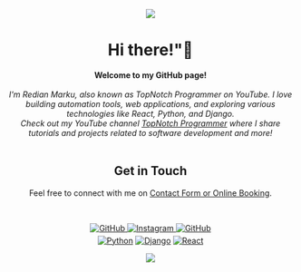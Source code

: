 <p align="center">
  <img src="https://topnotch-programmer.com/wp-content/uploads/2024/12/Long-Name_LpOGO-2.png" />
</p>

<h1 align="center">Hi there!"👋</h1>

<p align="center">
    <b>Welcome to my GitHub page!</b><br><br>
    <i>
        I'm Redian Marku, also known as TopNotch Programmer on YouTube. I love building automation tools, web applications, and exploring various technologies like React, Python, and Django.<br>
        Check out my YouTube channel <a href="https://www.youtube.com/@topnotchprogrammer">TopNotch Programmer</a> where I share tutorials and projects related to software development and more!
    </i><br><br>
    <h2 align="center">Get in Touch</h2>
    <p align="center">Feel free to connect with me on <a href="https://topnotch-programmer.com/contact/">Contact Form or Online Booking</a>.</p><br />
</p>


<div align="center">
<a href="https://github.com/redianmarku" target="_blank">
<img src="https://img.shields.io/badge/github-%2324292e.svg?&style=for-the-badge&logo=github&logoColor=white" alt="GitHub" style="margin-bottom: 5px;" />
</a>

<a href="https://instagram.com/redian_" target="_blank">
<img src="https://img.shields.io/badge/instagram-%2324292e.svg?&style=for-the-badge&logo=instagram&logoColor=white" alt="Instagram" style="margin-bottom: 5px;" />
</a>

<a href="https://www.linkedin.com/in/rediandev/" target="_blank">
<img src="https://img.shields.io/badge/linkedin-%2324292e.svg?&style=for-the-badge&logo=linkedin&logoColor=white" alt="GitHub" style="margin-bottom: 5px;" />
</a>


</div>

<div align="center">
    <a href="https://github.com/redianmarku"><img src="https://img.shields.io/badge/python-black?style=for-the-badge&logo=python" alt="Python"></a>
    <a href="https://github.com/redianmarku"><img src="https://img.shields.io/badge/django-black?style=for-the-badge&logo=django" alt="Django"></a>
    <a href="https://github.com/redianmarku"><img src="https://img.shields.io/badge/react-black?style=for-the-badge&logo=react" alt="React"></a>
</div>


<p align="center">
  <a href="https://github.com/redianmarku">
    <img src="http://github-profile-summary-cards.vercel.app/api/cards/profile-details?username=redianmarku&theme=transparent" />
  </a>
</p>



